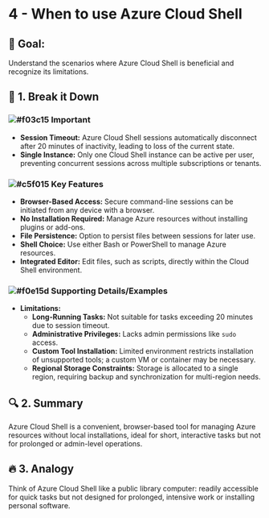# 4 - When to use Azure Cloud Shell

## 🎯 Goal:
Understand the scenarios where Azure Cloud Shell is beneficial and recognize its limitations.

## 🧠 1. Break it Down

### ![#f03c15](https://placehold.co/15x15/f03c15/f03c15.png) **Important**
- **Session Timeout:** Azure Cloud Shell sessions automatically disconnect after 20 minutes of inactivity, leading to loss of the current state.
- **Single Instance:** Only one Cloud Shell instance can be active per user, preventing concurrent sessions across multiple subscriptions or tenants.

### ![#c5f015](https://placehold.co/15x15/c5f015/c5f015.png) **Key Features**
- **Browser-Based Access:** Secure command-line sessions can be initiated from any device with a browser.
- **No Installation Required:** Manage Azure resources without installing plugins or add-ons.
- **File Persistence:** Option to persist files between sessions for later use.
- **Shell Choice:** Use either Bash or PowerShell to manage Azure resources.
- **Integrated Editor:** Edit files, such as scripts, directly within the Cloud Shell environment.

### ![#f0e15d](https://placehold.co/15x15/f0e15d/f0e15d.png) **Supporting Details/Examples**
- **Limitations:**
  - **Long-Running Tasks:** Not suitable for tasks exceeding 20 minutes due to session timeout.
  - **Administrative Privileges:** Lacks admin permissions like `sudo` access.
  - **Custom Tool Installation:** Limited environment restricts installation of unsupported tools; a custom VM or container may be necessary.
  - **Regional Storage Constraints:** Storage is allocated to a single region, requiring backup and synchronization for multi-region needs.

## 🔍 2. Summary
Azure Cloud Shell is a convenient, browser-based tool for managing Azure resources without local installations, ideal for short, interactive tasks but not for prolonged or admin-level operations.

## 🔥 3. Analogy
Think of Azure Cloud Shell like a public library computer: readily accessible for quick tasks but not designed for prolonged, intensive work or installing personal software.
